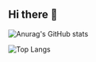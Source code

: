 ## Hi there 👋

![Anurag's GitHub stats](https://github-readme-stats.vercel.app/api?username=eduardbiellier&show_icons=true&theme=tokyonight)


![Top Langs](https://github-readme-stats.vercel.app/api/top-langs/?username=eduardbiellier&layout=compact)
<!--
**eduardbiellier/eduardbiellier** is a ✨ _special_ ✨ repository because its `README.md` (this file) appears on your GitHub profile.

Here are some ideas to get you started:

- 🔭 I’m currently working on ...
- 🌱 I’m currently learning ...
- 👯 I’m looking to collaborate on ...
- 🤔 I’m looking for help with ...
- 💬 Ask me about ...
- 📫 How to reach me: ...
- 😄 Pronouns: ...
- ⚡ Fun fact: ...
-->
